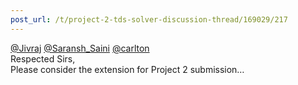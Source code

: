 ```yaml
---
post_url: /t/project-2-tds-solver-discussion-thread/169029/217
---
```

[@Jivraj](/u/jivraj) [@Saransh\_Saini](/u/saransh_saini) [@carlton](/u/carlton)  
Respected Sirs,  
Please consider the extension for Project 2 submission…